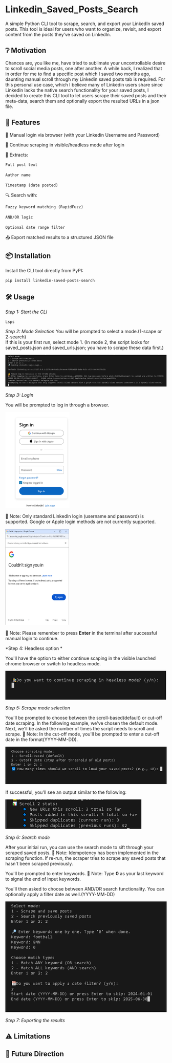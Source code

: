 # Linkedin_Saved_Posts_Search

A simple Python CLI tool to scrape, search, and export your LinkedIn saved posts.
This tool is ideal for users who want to organize, revisit, and export content from the posts they’ve saved on LinkedIn.

## ❔ Motivation

Chances are, you like me, have tried to sublimate your uncontrollable desire to scroll social media posts, one after another. A while back, I realized that in order for me to find a specific post which I saved two months ago, daunting manual scroll through my Linkedin saved posts tab is required. For this personal use case, which I believe many of Linkedin users share since Linkedin lacks the native search functionality for your saved posts, I decided to create this CLI tool to let users scrape their saved posts and their meta-data, search them and optionally export the resulted URLs in a json file. 

## 🚀 Features

🔐 Manual login via browser (with your Linkedin Username and Password)

🧠 Continue scraping in visible/headless mode after login

📝 Extracts:

    Full post text

    Author name

    Timestamp (date posted)

🔍 Search with:

    Fuzzy keyword matching (RapidFuzz)

    AND/OR logic

    Optional date range filter

📤 Export matched results to a structured JSON file


## 📦 Installation

Install the CLI tool directly from PyPI:

```  
pip install linkedin-saved-posts-search
```

## 🛠️ Usage

*Step 1: Start the CLI*
```
Lsps
```
*Step 2: Mode Selection*
You will be prompted to select a mode.(1-scape or 2-search) <br>
If this is your first run, select mode 1. (In mode 2, the script looks for saved_posts.json and saved_urls.json; you have to scrape these data first.) <br>

![Scrape and save posts](images/1_scrape.png)

*Step 3: Login*

 You will be prompted to log in through a browser.<br>

<img src="images/2_login.png" alt="Manual login" width="200" height="300">


🔐 Note: Only standard LinkedIn login (username and password) is supported. Google or Apple login methods are not currently supported.<br>

<img src="images/3_Google.png" alt="Failed Apple and Google login attempts" width="200" height="300">

🔐 Note: Please remember to press **Enter** in the terminal after successful manual login to continue.
 
 *Step 4: Headless option *

 You'll have the option to either continue scaping in the visible launched chrome browser or switch to headless mode.

 <img src="images/4_headless.png" alt="Headless">

 *Step 5: Scrape mode selection*

 You'll be prompted to choose between the scroll-based(default) or cut-off date scraping.
 In the following example, we've chosen the default mode. Next, we'll be asked the number of times the script needs to scroll and scrape.
 🔐 Note: In the cut-off mode, you'll be prompted to enter a cut-off date in the format(YYYY-MM-DD).

 <img src="images/5_scrape_mode.png" alt="Scroll-based scraping">

 If successful, you'll see an output similar to the following:

 <img src="images/6_success_output.png" alt="Success output">

 *Step 6: Search mode*

 After your initial run, you can use the search mode to sift through your scraped saved posts. 
🔐 Note: Idempotency has been implemented in the scraping function. If re-run, the scraper tries to scrape any saved posts that hasn't been scraped previously.

You'll be prompted to enter keywords.
🔐 Note: Type **0** as your last keyword to signal the end of input keywords.

You'll then asked to choose between AND/OR search functionality. 
You can optionally apply a filter date as well.(YYYY-MM-DD)

<img src="images/7_search_mode.png" alt="Search mode">

 *Step 7: Exporting the results*

 ## ⚠️ Limitations

## 🧪 Future Direction







